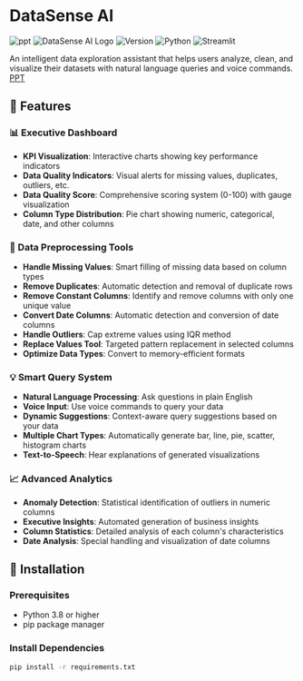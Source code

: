 # DataSense AI

![ppt](https://muflih917.github.io/Datascence/)
![DataSense AI Logo](https://img.shields.io/badge/DataSense-AI-blue?style=for-the-badge&logo=data&logoColor=white)
![Version](https://img.shields.io/badge/version-3.0-green?style=for-the-badge)
![Python](https://img.shields.io/badge/python-3.8+-blue?style=for-the-badge)
![Streamlit](https://img.shields.io/badge/streamlit-1.28+-red?style=for-the-badge)

An intelligent data exploration assistant that helps users analyze, clean, and visualize their datasets with natural language queries and voice commands.
[PPT](https://muflih917.github.io/Datascence/)
## 🌟 Features

### 📊 Executive Dashboard
- **KPI Visualization**: Interactive charts showing key performance indicators
- **Data Quality Indicators**: Visual alerts for missing values, duplicates, outliers, etc.
- **Data Quality Score**: Comprehensive scoring system (0-100) with gauge visualization
- **Column Type Distribution**: Pie chart showing numeric, categorical, date, and other columns

### 🔧 Data Preprocessing Tools
- **Handle Missing Values**: Smart filling of missing data based on column types
- **Remove Duplicates**: Automatic detection and removal of duplicate rows
- **Remove Constant Columns**: Identify and remove columns with only one unique value
- **Convert Date Columns**: Automatic detection and conversion of date columns
- **Handle Outliers**: Cap extreme values using IQR method
- **Replace Values Tool**: Targeted pattern replacement in selected columns
- **Optimize Data Types**: Convert to memory-efficient formats

### 💡 Smart Query System
- **Natural Language Processing**: Ask questions in plain English
- **Voice Input**: Use voice commands to query your data
- **Dynamic Suggestions**: Context-aware query suggestions based on your data
- **Multiple Chart Types**: Automatically generate bar, line, pie, scatter, histogram charts
- **Text-to-Speech**: Hear explanations of generated visualizations

### 📈 Advanced Analytics
- **Anomaly Detection**: Statistical identification of outliers in numeric columns
- **Executive Insights**: Automated generation of business insights
- **Column Statistics**: Detailed analysis of each column's characteristics
- **Date Analysis**: Special handling and visualization of date columns

## 🚀 Installation

### Prerequisites
- Python 3.8 or higher
- pip package manager


### Install Dependencies
```bash
pip install -r requirements.txt




